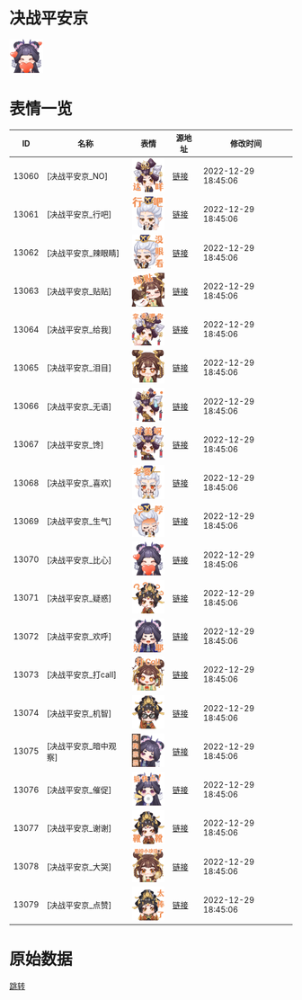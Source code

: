 # 决战平安京

<img src="./cover.png" height="60" alt="cover" />

# 表情一览

|ID|名称|表情|源地址|修改时间|
|----|----|----|----|----|
|13060|[决战平安京_NO]|<img src="./pic/013060_%5B决战平安京_NO%5D.png" height="60" alt="NO"/>|[链接](https://i0.hdslb.com/bfs/garb/item/92a2b16c2646a587eefd0fb321d1e8619fce2d42.png)|2022-12-29 18:45:06|
|13061|[决战平安京_行吧]|<img src="./pic/013061_%5B决战平安京_行吧%5D.png" height="60" alt="行吧"/>|[链接](https://i0.hdslb.com/bfs/garb/item/6d9fe1233e20eaa213a755e77f502a2385f93097.png)|2022-12-29 18:45:06|
|13062|[决战平安京_辣眼睛]|<img src="./pic/013062_%5B决战平安京_辣眼睛%5D.png" height="60" alt="辣眼睛"/>|[链接](https://i0.hdslb.com/bfs/garb/item/022aebcc2e28426d3c6d5863593db40c0d8fc1b5.png)|2022-12-29 18:45:06|
|13063|[决战平安京_贴贴]|<img src="./pic/013063_%5B决战平安京_贴贴%5D.png" height="60" alt="贴贴"/>|[链接](https://i0.hdslb.com/bfs/garb/item/71de497bb3fd542f9a329a6645a72f1f0fe39950.png)|2022-12-29 18:45:06|
|13064|[决战平安京_给我]|<img src="./pic/013064_%5B决战平安京_给我%5D.png" height="60" alt="给我"/>|[链接](https://i0.hdslb.com/bfs/garb/item/9b6c55f7b5cd25f97f7f42fe531d495011091f49.png)|2022-12-29 18:45:06|
|13065|[决战平安京_泪目]|<img src="./pic/013065_%5B决战平安京_泪目%5D.png" height="60" alt="泪目"/>|[链接](https://i0.hdslb.com/bfs/garb/item/b15f8aee1847c1cc0835957c7afffa25de373181.png)|2022-12-29 18:45:06|
|13066|[决战平安京_无语]|<img src="./pic/013066_%5B决战平安京_无语%5D.png" height="60" alt="无语"/>|[链接](https://i0.hdslb.com/bfs/garb/item/eb54d75b85ae89cd79a42daa3187bcc6623737f1.png)|2022-12-29 18:45:06|
|13067|[决战平安京_馋]|<img src="./pic/013067_%5B决战平安京_馋%5D.png" height="60" alt="馋"/>|[链接](https://i0.hdslb.com/bfs/garb/item/0ee3512119425977ab89dbddedc8db7578e39275.png)|2022-12-29 18:45:06|
|13068|[决战平安京_喜欢]|<img src="./pic/013068_%5B决战平安京_喜欢%5D.png" height="60" alt="喜欢"/>|[链接](https://i0.hdslb.com/bfs/garb/item/ce279655c8baa40f94d55b17f60d9ead5e80011d.png)|2022-12-29 18:45:06|
|13069|[决战平安京_生气]|<img src="./pic/013069_%5B决战平安京_生气%5D.png" height="60" alt="生气"/>|[链接](https://i0.hdslb.com/bfs/garb/item/34b0db0157097c75d1400f0d8621fc40d140b2fa.png)|2022-12-29 18:45:06|
|13070|[决战平安京_比心]|<img src="./pic/013070_%5B决战平安京_比心%5D.png" height="60" alt="比心"/>|[链接](https://i0.hdslb.com/bfs/garb/item/ba360ea6ee0ca648625471ec5b7409fbc87aca54.png)|2022-12-29 18:45:06|
|13071|[决战平安京_疑惑]|<img src="./pic/013071_%5B决战平安京_疑惑%5D.png" height="60" alt="疑惑"/>|[链接](https://i0.hdslb.com/bfs/garb/item/5744d74000158c3ead09e3aff8457ad5744994cb.png)|2022-12-29 18:45:06|
|13072|[决战平安京_欢呼]|<img src="./pic/013072_%5B决战平安京_欢呼%5D.png" height="60" alt="欢呼"/>|[链接](https://i0.hdslb.com/bfs/garb/item/2ce090a61b0a7600b66ab564b63b8fffc1f10804.png)|2022-12-29 18:45:06|
|13073|[决战平安京_打call]|<img src="./pic/013073_%5B决战平安京_打call%5D.png" height="60" alt="打call"/>|[链接](https://i0.hdslb.com/bfs/garb/item/b77225cf53a8fed72e66841fdfe9d260316ae378.png)|2022-12-29 18:45:06|
|13074|[决战平安京_机智]|<img src="./pic/013074_%5B决战平安京_机智%5D.png" height="60" alt="机智"/>|[链接](https://i0.hdslb.com/bfs/garb/item/06cc2cb628e742ff0062f352289432caa88deda7.png)|2022-12-29 18:45:06|
|13075|[决战平安京_暗中观察]|<img src="./pic/013075_%5B决战平安京_暗中观察%5D.png" height="60" alt="暗中观察"/>|[链接](https://i0.hdslb.com/bfs/garb/item/3b320ac0d982bbf1fa21224034ffb410f3016c07.png)|2022-12-29 18:45:06|
|13076|[决战平安京_催促]|<img src="./pic/013076_%5B决战平安京_催促%5D.png" height="60" alt="催促"/>|[链接](https://i0.hdslb.com/bfs/garb/item/17ca3281ac22807e080f2241f7be207bfd3df4a4.png)|2022-12-29 18:45:06|
|13077|[决战平安京_谢谢]|<img src="./pic/013077_%5B决战平安京_谢谢%5D.png" height="60" alt="谢谢"/>|[链接](https://i0.hdslb.com/bfs/garb/item/939e4d3e2d9ee670af11685a5ea9707bf08653c6.png)|2022-12-29 18:45:06|
|13078|[决战平安京_大哭]|<img src="./pic/013078_%5B决战平安京_大哭%5D.png" height="60" alt="大哭"/>|[链接](https://i0.hdslb.com/bfs/garb/item/d5e09e7423527de90049a23db7876e732c0b4d87.png)|2022-12-29 18:45:06|
|13079|[决战平安京_点赞]|<img src="./pic/013079_%5B决战平安京_点赞%5D.png" height="60" alt="点赞"/>|[链接](https://i0.hdslb.com/bfs/garb/item/b66e26becc832d8087216501b1374f3b83269243.png)|2022-12-29 18:45:06|

# 原始数据

[跳转](./raw.json)

